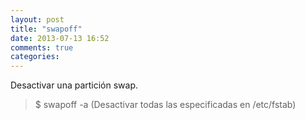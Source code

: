 ```yaml
---
layout: post
title: "swapoff"
date: 2013-07-13 16:52
comments: true
categories: 
---
```

Desactivar una partición swap.

>$ swapoff -a (Desactivar todas las especificadas en /etc/fstab)

